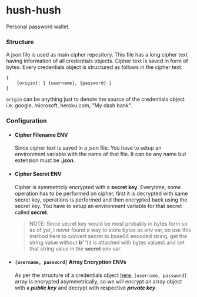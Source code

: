 # hush-hush
Personal password wallet.
### Structure
A json file is used as main cipher repository. This file has a long cipher text having information of all credentials objects. Cipher text is saved in form of bytes.
Every credentials object is structured as follows in the cipher text:
```
{
	{origin}: [ {username}, {password} ]
}
```
`origin` can be anything just to denote the source of the credentials object i.e. google, microsoft, heroku.com, "My dash bank".
### Configuration
- #### Cipher Filename ENV
	Since cipher text is saved in a json file. You have to setup an environment variable with the name of that file. It can be any name but extension must be **_.json_**.
- #### Cipher Secret ENV
	Cipher is symmetricly encrypted with a **secret key**. Everytime, some operation has to be performed on cipher, first it is decrypted with same secret key, operations is performed and then encrypted back using the secret key. 
You have to setup an environment variable for that secret called **secret**.

	> NOTE: Since secret key would be most probably in bytes form so as of yet, i never found a way to store bytes as env var, so use this method here to convert secret to base64 encoded string, get the string value without **_b' '_**(it is attached with bytes values) and set that string value in the **secret** env var.
- #### `[username, password]` Array Encryption ENVs
	As per the structure of a credentials object [here](###structure), `[username, password]` array is encrypted asymmetrically, so we will encrypt an array object with a **_public key_** and decrypt with respective **_private key_**. 